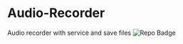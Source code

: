 # Audio-Recorder
Audio recorder with service and save files
![Repo Badge](https://visitor-badge.laobi.icu/badge?page_id=null-err0r.Audio-Recorder) 
